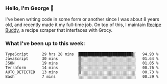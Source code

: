 ### Hello, I'm George 👋

I've been writing code in some form or another since I was about 8 years old, and recently made it my full-time job. On top of this, I maintain [Recipe Buddy](https://github.com/georgegebbett/recipe-buddy), a recipe scraper that interfaces with Grocy.  

<!--
**georgegebbett/georgegebbett** is a ✨ _special_ ✨ repository because its `README.md` (this file) appears on your GitHub profile.

Here are some ideas to get you started:

- 🔭 I’m currently working on ...
- 🌱 I’m currently learning ...
- 👯 I’m looking to collaborate on ...
- 🤔 I’m looking for help with ...
- 💬 Ask me about ...
- 📫 How to reach me: ...
- 😄 Pronouns: ...
- ⚡ Fun fact: ...
-->

### What I've been up to this week:
<!--START_SECTION:waka-->

```text
TypeScript      29 hrs 28 mins  ███████████████████████▓░   94.93 %
JavaScript      30 mins         ▒░░░░░░░░░░░░░░░░░░░░░░░░   01.64 %
JSON            19 mins         ▒░░░░░░░░░░░░░░░░░░░░░░░░   01.05 %
Terraform       14 mins         ▒░░░░░░░░░░░░░░░░░░░░░░░░   00.76 %
AUTO_DETECTED   13 mins         ▒░░░░░░░░░░░░░░░░░░░░░░░░   00.73 %
Bash            7 mins          ░░░░░░░░░░░░░░░░░░░░░░░░░   00.39 %
```

<!--END_SECTION:waka-->
